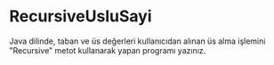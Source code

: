 # RecursiveUsluSayi

Java dilinde, taban ve üs değerleri kullanıcıdan alınan üs alma işlemini "Recursive" metot kullanarak yapan programı yazınız.
